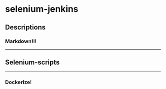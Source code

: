 # selenium-jenkins
## Descriptions
### Markdown!!!
--------------------------
## Selenium-scripts
-------------------------
### Dockerize!
